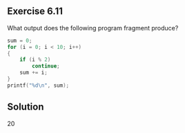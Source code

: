 ## Exercise 6.11

What output does the following program fragment produce?

```c
sum = 0;
for (i = 0; i < 10; i++)
{
    if (i % 2)
        continue;
    sum += i;
}
printf("%d\n", sum);
```

## Solution

20